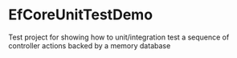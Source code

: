 # EfCoreUnitTestDemo
Test project for showing how to unit/integration test a sequence of controller actions backed by a memory database
